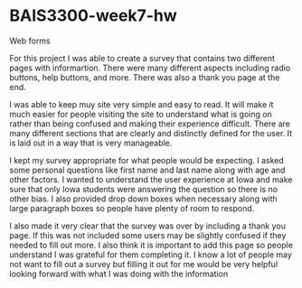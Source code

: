 # BAIS3300-week7-hw
Web forms

For this project I was able to create a survey that contains two different pages with informartion.
There were many different aspects including radio buttons, help buttons, and more. There was also a thank you page at the end.


I was able to keep muy site very simple and easy to read. It will make it much easier for people visiting the site to understand what is going on rather than being confused and making their experience difficult. There are many different sections that are clearly and distinctly defined for the user. It is laid out in a way that is very manageable.

I kept my survey appropriate for what people would be expecting. I asked some personal questions like first name and last name along with age and other factors. I wanted to understand the user experience at Iowa and make sure that only Iowa students were answering the question so there is no other bias. I also provided drop down boxes when necessary along with large paragraph boxes so people have plenty of room to respond.


I also made it very clear that the survey was over by including a thank you page. If this was not included some users may be slightly confused if they needed to fill out more. I also think it is important to add this page so people understand I was grateful for them completing it. I know a lot of people may not want to fill out a survey but filling it out for me would be very helpful looking forward with what I was doing with the information
